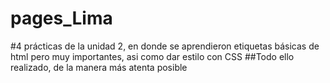 # pages_Lima
#4 prácticas de la unidad 2, en donde se aprendieron etiquetas básicas de html pero muy importantes, asi como dar estilo con CSS
##Todo ello realizado, de la manera más atenta posible
